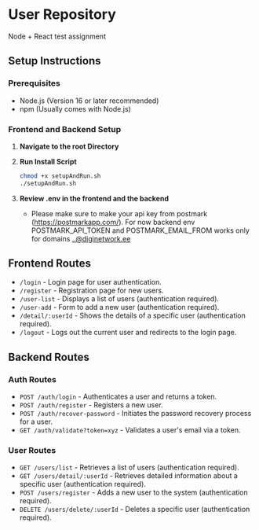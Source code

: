 # User Repository

Node + React test assignment

## Setup Instructions

### Prerequisites

- Node.js (Version 16 or later recommended)
- npm (Usually comes with Node.js)

### Frontend and Backend Setup

1. **Navigate to the root Directory**
2. **Run Install Script**
    ```bash
    chmod +x setupAndRun.sh
    ./setupAndRun.sh
    ```

3. **Review .env in the frontend and the backend**
    - Please make sure to make your api key from postmark (https://postmarkapp.com/). For now backend env POSTMARK_API_TOKEN and POSTMARK_EMAIL_FROM works only for domains ..@diginetwork.ee

## Frontend Routes

- `/login` - Login page for user authentication.
- `/register` - Registration page for new users.
- `/user-list` - Displays a list of users (authentication required).
- `/user-add` - Form to add a new user (authentication required).
- `/detail/:userId` - Shows the details of a specific user (authentication required).
- `/logout` - Logs out the current user and redirects to the login page.

## Backend Routes

### Auth Routes

- `POST /auth/login` - Authenticates a user and returns a token.
- `POST /auth/register` - Registers a new user.
- `POST /auth/recover-password` - Initiates the password recovery process for a user.
- `GET /auth/validate?token=xyz` - Validates a user's email via a token.

### User Routes

- `GET /users/list` - Retrieves a list of users (authentication required).
- `GET /users/detail/:userId` - Retrieves detailed information about a specific user (authentication required).
- `POST /users/register` - Adds a new user to the system (authentication required).
- `DELETE /users/delete/:userId` - Deletes a specific user (authentication required).
